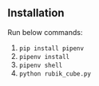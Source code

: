 ## Installation
Run below commands:
1. `pip install pipenv`
2. `pipenv install`
3. `pipenv shell`
4. `python rubik_cube.py`